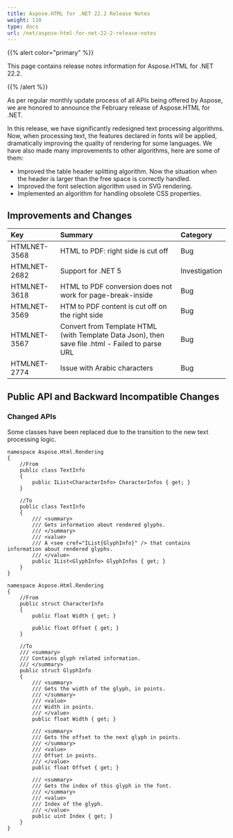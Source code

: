 ```yaml
---
title: Aspose.HTML for .NET 22.2 Release Notes
weight: 110
type: docs
url: /net/aspose-html-for-net-22-2-release-notes
---
```

{{% alert color="primary" %}} 

This page contains release notes information for Aspose.HTML for .NET 22.2.

{{% /alert %}} 

As per regular monthly update process of all APIs being offered by Aspose, we are honored to announce the February release of Aspose.HTML for .NET.

In this release, we have significantly redesigned text processing algorithms. Now, when processing text, the features declared in fonts will be applied, dramatically improving the quality of rendering for some languages. We have also made many improvements to other algorithms, here are some of them:


* Improved the table header splitting algorithm. Now the situation when the header is larger than the free space is correctly handled.
* Improved the font selection algorithm used in SVG rendering.
* Implemented an algorithm for handling obsolete CSS properties.


## **Improvements and Changes**

|**Key**|**Summary**|**Category**|
| :- | :- | :- |
|HTMLNET-3568|HTML to PDF: right side is cut off|Bug|
|HTMLNET-2682|Support for .NET 5|Investigation|
|HTMLNET-3618|HTML to PDF conversion does not work for page-break-inside|Bug|
|HTMLNET-3569|HTM to PDF content is cut off on the right side|Bug|
|HTMLNET-3567|Convert from Template HTML (with Template Data Json), then save file .html - Failed to parse URL|Bug|
|HTMLNET-2774|Issue with Arabic characters|Bug|


## **Public API and Backward Incompatible Changes**

### **Changed APIs**

Some classes have been replaced due to the transition to the new text processing logic.

```
namespace Aspose.Html.Rendering
{
    //From
    public class TextInfo
    {
        public IList<CharacterInfo> CharacterInfos { get; }
    }

    //To
    public class TextInfo
    {
        /// <summary>
        /// Gets information about rendered glyphs.
        /// </summary>
        /// <value>
        /// A <see cref="IList{GlyphInfo}" /> that contains information about rendered glyphs.
        /// </value>
        public IList<GlyphInfo> GlyphInfos { get; }
    }
}
```

```
namespace Aspose.Html.Rendering
{
    //From
    public struct CharacterInfo
    {
        public float Width { get; }

        public float Offset { get; }
    }

    //To
    /// <summary>
    /// Contains glyph related information.
    /// </summary>
    public struct GlyphInfo
    {
        /// <summary>
        /// Gets the width of the glyph, in points.
        /// </summary>
        /// <value>
        /// Width in points.
        /// </value>
        public float Width { get; }

        /// <summary>
        /// Gets the offset to the next glyph in points.
        /// </summary>
        /// <value>
        /// Offset in points.
        /// </value>
        public float Offset { get; }

        /// <summary>
        /// Gets the index of this glyph in the font.
        /// </summary>
        /// <value>
        /// Index of the glyph.
        /// </value>
        public uint Index { get; }
    }
}
```